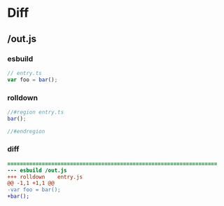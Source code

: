 # Diff
## /out.js
### esbuild
```js
// entry.ts
var foo = bar();
```
### rolldown
```js
//#region entry.ts
bar();

//#endregion
```
### diff
```diff
===================================================================
--- esbuild	/out.js
+++ rolldown	entry.js
@@ -1,1 +1,1 @@
-var foo = bar();
+bar();

```